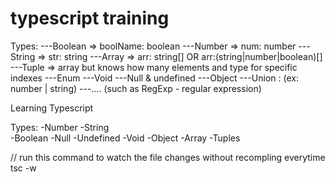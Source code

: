 # typescript training

Types:
---Boolean => boolName: boolean
---Number => num: number
---String => str: string
---Array => arr: string[] OR arr:(string|number|boolean)[] 
---Tuple => array but knows how many elements and type for specific indexes
---Enum
---Void
---Null & undefined
---Object
---Union : (ex: number | string)
---.... (such as RegExp - regular expression)

Learning Typescript

Types:
-Number
-String  
-Boolean
-Null
-Undefined
-Void
-Object
-Array
-Tuples


// run this command to watch  the file changes without recompling everytime
tsc <fileName> -w